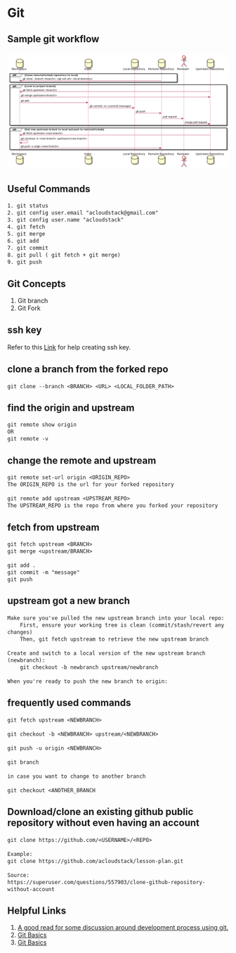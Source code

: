 
# Git

## Sample git workflow
### ![alt text](./git_wf.png "Sample git workflow")


## Useful Commands
    1. git status
    2. git config user.email "acloudstack@gmail.com"
    3. git config user.name "acloudstack"
    4. git fetch
    5. git merge
    6. git add
    7. git commit
    8. git pull ( git fetch + git merge)
    9. git push

## Git Concepts
1. Git branch 
2. Git Fork

## ssh key

Refer to this [Link](https://help.github.com/en/github/authenticating-to-github/generating-a-new-ssh-key-and-adding-it-to-the-ssh-agent) for help creating ssh key.

## clone a branch from the forked repo
    git clone --branch <BRANCH> <URL> <LOCAL_FOLDER_PATH>

## find the origin and upstream
    git remote show origin 
    OR
    git remote -v

## change the remote and upstream
    git remote set-url origin <ORIGIN_REPO>
    The ORIGIN_REPO is the url for your forked repository

    git remote add upstream <UPSTREAM_REPO>
    The UPSTREAM_REPO is the repo from where you forked your repository

## fetch from upstream 
    git fetch upstream <BRANCH>
    git merge <upstream/BRANCH>

    git add .
    git commit -m "message"
    git push 


## upstream got a new branch


    Make sure you've pulled the new upstream branch into your local repo:
        First, ensure your working tree is clean (commit/stash/revert any changes)
        Then, git fetch upstream to retrieve the new upstream branch

    Create and switch to a local version of the new upstream branch (newbranch):
        git checkout -b newbranch upstream/newbranch

    When you're ready to push the new branch to origin:
    
## frequently used commands
    git fetch upstream <NEWBRANCH>
    
    git checkout -b <NEWBRANCH> upstream/<NEWBRANCH>
    
    git push -u origin <NEWBRANCH>
    
    git branch 
  
    in case you want to change to another branch 

    git checkout <ANOTHER_BRANCH

## Download/clone an existing github public repository without even having an account
    git clone https://github.com/<USERNAME>/<REPO> 

    Example: 
    git clone https://github.com/acloudstack/lesson-plan.git

    Source:
    https://superuser.com/questions/557903/clone-github-repository-without-account
    
## Helpful Links
1. [A good read for some discussion around development process using git.](https://livablesoftware.com/development-process-in-github-basic-infographic/)
2. [Git Basics](https://www.freecodecamp.org/news/learn-the-basics-of-git-in-under-10-minutes-da548267cc91/)
3. [Git Basics](https://www.atlassian.com/git/tutorials/learn-git-with-bitbucket-cloud)
